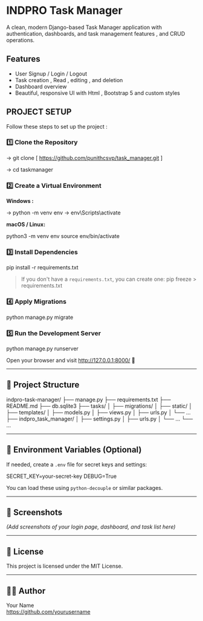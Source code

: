 # INDPRO Task Manager

A clean, modern Django-based Task Manager application with authentication, dashboards, and task management features , and CRUD operations.

##  Features

- User Signup / Login / Logout
- Task creation , Read , editing , and deletion
- Dashboard overview
- Beautiful, responsive UI with Html , Bootstrap 5 and custom styles

##  PROJECT SETUP

Follow these steps to set up the project :

### 1️⃣ Clone the Repository

 -> git clone [ https://github.com/punithcsvp/task_manager.git ]

 -> cd taskmanager

### 2️⃣ Create a Virtual Environment

**Windows :**

-> python -m venv env
-> env\Scripts\activate

**macOS / Linux:**

python3 -m venv env
source env/bin/activate

### 3️⃣ Install Dependencies

pip install -r requirements.txt

> If you don't have a `requirements.txt`, you can create one:
pip freeze > requirements.txt

### 4️⃣ Apply Migrations

python manage.py migrate

### 5️⃣ Run the Development Server

python manage.py runserver

Open your browser and visit http://127.0.0.1:8000/ 🎉

---

## 📂 Project Structure

indpro-task-manager/
├── manage.py
├── requirements.txt
├── README.md
├── db.sqlite3
├── tasks/
│   ├── migrations/
│   ├── static/
│   ├── templates/
│   ├── models.py
│   ├── views.py
│   ├── urls.py
│   └── ...
├── indpro_task_manager/
│   ├── settings.py
│   ├── urls.py
│   └── ...
└── ...

---

## 🔐 Environment Variables (Optional)

If needed, create a `.env` file for secret keys and settings:

SECRET_KEY=your-secret-key
DEBUG=True

You can load these using `python-decouple` or similar packages.

---

## 📸 Screenshots

*(Add screenshots of your login page, dashboard, and task list here)*

---

## 📃 License

This project is licensed under the MIT License.

---

## 👩‍💻 Author

Your Name  
https://github.com/yourusername

